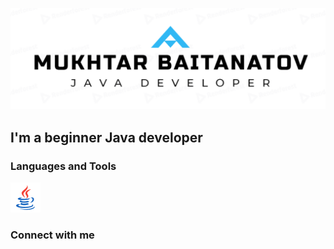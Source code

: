 [![Header](https://github.com/baimuhtar/baimuhtar/blob/main/assets/logo.png)](https://github.com/baimuhtar)

## I'm a beginner Java developer


### Languages and Tools
![Java](https://github.com/baimuhtar/baimuhtar/blob/main/icons/java.png)

### Connect with me


